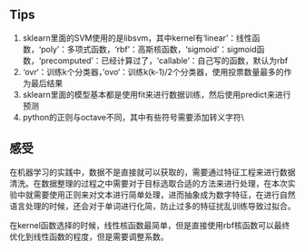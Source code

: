 ## Tips

1. sklearn里面的SVM使用的是libsvm，其中kernel有‘linear’：线性函数，‘poly’：多项式函数，‘rbf’：高斯核函数，‘sigmoid’：sigmoid函数，‘precomputed’：已经计算过了，‘callable’：自己写的函数，默认为rbf
2. ‘ovr‘：训练k个分类器，’ovo‘：训练k(k-1)/2个分类器，使用投票数量最多的作为最后结果
3. sklearn里面的模型基本都是使用fit来进行数据训练，然后使用predict来进行预测
4. python的正则与octave不同，其中有些符号需要添加转义字符\

## 感受

在机器学习的实践中，数据不是直接就可以获取的，需要通过特征工程来进行数据清洗。在数据整理的过程之中需要对于目标选取合适的方法来进行处理，在本次实验中就需要使用正则来对文本进行简单处理，进而抽象成为数字特征，在进行自然语言处理的时候，还会对于单词进行化简，防止过多的特征扰乱训练导致过拟合。

在kernel函数选择的时候，线性核函数最简单，但是直接使用rbf核函数可以最终优化到线性函数的程度，但是需要调整系数。
